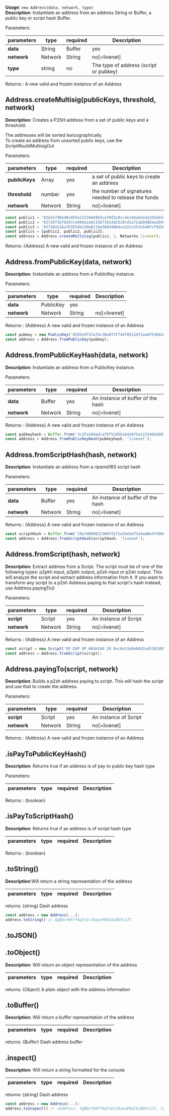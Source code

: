 **Usage**: `new Address(data, network, type)`  
**Description**: Instantiate an address from an address String or Buffer, a public key or script hash Buffer.

Parameters: 

| parameters                                | type            | required           | Description                                                                                                                                                                    |  
|-------------------------------------------|-----------------|--------------------| ------------------------------------------------------------------------------------------------------------------------------------------------------------------------------ |
| **data**                                  | String|Buffer   | yes                | The encoded data in various format (PublicKey, PublicKeyHash, ScriptHash, Script, Buffer, Object or String)                                                                                                                                     |
| **network**                               | Network|String  | no[=livenet]       | The network as a Network instance or a string                                                              |
| **type**                                  | string          | no                 | The type of address (script or pubkey) |

Returns : A new valid and frozen instance of an Address

## Address.createMultisig(publicKeys, threshold, network)

**Description**: Creates a P2SH address from a set of public keys and a threshold.  

The addresses will be sorted lexicographically.   
To create an address from unsorted public keys, use the Script#buildMultisigOut

Parameters: 

| parameters                                | type            | required           | Description                                                                                                                                                                    |  
|-------------------------------------------|-----------------|--------------------| ------------------------------------------------------------------------------------------------------------------------------------------------------------------------------ |
| **publicKeys**                            | Array           | yes                | a set of public keys to create an address                                                                                                                                     |
| **threshold**                             | number          | yes                | the number of signatures needed to release the funds                                                             |
| **network**                               | Network|String  | no[=livenet]       | The network as a Network instance or a string                                                              |

```js
const public1 = '02da5798ed0c055e31339eb9b5cef0d3c0ccdec84a62e2e255eb5c006d4f3e7f5b';
const public2 = '0272073bf0287c4469a2a011567361d42529cd1a72ab0d86aa104ecc89342ffeb0';
const public3 = '02738a516a78355db138e8119e58934864ce222c553a5407cf92b9c1527e03c1a2';
const publics = [public1, public2, public3];
const address = Address.createMultisig(publics, 2, Networks.livenet);
```

Returns :{Address} A new valid and frozen instance of an Address

## Address.fromPublicKey(data, network)

**Description**: Instantiate an address from a PublicKey instance.

Parameters: 

| parameters                                | type            | required           | Description                                                                                                                                                                    |  
|-------------------------------------------|-----------------|--------------------| ------------------------------------------------------------------------------------------------------------------------------------------------------------------------------ |
| **data**                                  | PublicKey           | yes            |                                                                                                                                      |
| **network**                               | Network|String  | no[=livenet]       | The network as a Network instance or a string                                                              |

Returns : {Address} A new valid and frozen instance of an Address

```js
const pubkey = new PublicKey('0285e9737a74c30a873f74df05124f2aa6f53042c2fc0a130d6cbd7d16b944b004');
const address = Address.fromPublicKey(pubkey);
```

## Address.fromPublicKeyHash(data, network)

**Description**: Instantiate an address from a PublicKey instance.

Parameters: 

| parameters                                | type            | required           | Description                                                                                                                                                                    |  
|-------------------------------------------|-----------------|--------------------| ------------------------------------------------------------------------------------------------------------------------------------------------------------------------------ |
| **data**                                  | Buffer          | yes                | An instance of buffer of the hash                                                                                                                                    |
| **network**                               | Network|String  | no[=livenet]       | The network as a Network instance or a string                                                              |

Returns : {Address} A new valid and frozen instance of an Address

```js
const pubkeyhash = Buffer.from('3c3fa3d4adcaf8f52d5b1843975e122548269937', 'hex');
const address = Address.fromPublicKeyHash(pubkeyhash, 'livenet');
```

## Address.fromScriptHash(hash, network)

**Description**: Instantiate an address from a ripemd160 script hash

Parameters: 

| parameters                                | type            | required           | Description                                                                                                                                                                    |  
|-------------------------------------------|-----------------|--------------------| ------------------------------------------------------------------------------------------------------------------------------------------------------------------------------ |
| **data**                                  | Buffer          | yes                | An instance of buffer of the hash                                                                                                                                 |
| **network**                               | Network|String  | no[=livenet]       | The network as a Network instance or a string                                                              |

Returns : {Address} A new valid and frozen instance of an Address

```js
const scriptHash = Buffer.from('19a7d869032368fd1f1e26e5e73a4ad0e474960e', 'hex');
const address = Address.fromScriptHash(scriptHash, 'livenet');
```

## Address.fromScript(hash, network)

**Description**: Extract address from a Script. The script must be of one of the following types: p2pkh input, p2pkh output, p2sh input or p2sh output.
This will analyze the script and extract address information from it. 
If you want to transform any script to a p2sh Address paying to that script's hash instead, use Address.payingTo()

Parameters: 

| parameters                                | type            | required           | Description                                                                                                                                                                    |  
|-------------------------------------------|-----------------|--------------------| ------------------------------------------------------------------------------------------------------------------------------------------------------------------------------ |
| **script**                                | Script          | yes                |  An instance of Script                                                                                                                                |
| **network**                               | Network|String  | no[=livenet]       | The network as a Network instance or a string                                                              |

Returns : {Address} A new valid and frozen instance of an Address

```js
const script = new Script('OP_DUP OP_HASH160 20 0xc8e11b0eb0d2ad5362d894f048908341fa61b6e1 OP_EQUALVERIFY OP_CHECKSIG');
const address = Address.fromScript(script);

```

## Address.payingTo(script, network)

**Description**: Builds a p2sh address paying to script. This will hash the script and use that to create the address.

Parameters: 

| parameters                                | type            | required           | Description                                                                                                                                                                    |  
|-------------------------------------------|-----------------|--------------------| ------------------------------------------------------------------------------------------------------------------------------------------------------------------------------ |
| **script**                                | Script          | yes                | An instance of Script                                                                                                                          |
| **network**                               | Network|String  | no[=livenet]       | The network as a Network instance or a string                                                              |

Returns : {Address} A new valid and frozen instance of an Address


## .isPayToPublicKeyHash()

**Description**: Returns true if an address is of pay to public key hash type

Parameters: 

| parameters                                | type            | required           | Description                                                                                                                                                                    |  
|-------------------------------------------|-----------------|--------------------| ------------------------------------------------------------------------------------------------------------------------------------------------------------------------------ |

Returns : {boolean}

## .isPayToScriptHash()

**Description**: Returns true if an address is of script hash type

| parameters                                | type            | required           | Description                                                                                                                                                                    |  
|-------------------------------------------|-----------------|--------------------| ------------------------------------------------------------------------------------------------------------------------------------------------------------------------------ |

Returns : {boolean}


## .toString()
**Description**:Will return a string representation of the address

| parameters                                | type            | required           | Description                                                                                                                                                                    |  
|-------------------------------------------|-----------------|--------------------| ------------------------------------------------------------------------------------------------------------------------------------------------------------------------------ |

returns: {string} Dash address

```js
const address = new Address(...);
address.toString() // XgBQcYbKff4q7cEs7AaxoPN2CAiBbFc2JT
```

## .toJSON()
## .toObject()
**Description**: Will return an object representation of the address

| parameters                                | type            | required           | Description                                                                                                                                                                    |  
|-------------------------------------------|-----------------|--------------------| ------------------------------------------------------------------------------------------------------------------------------------------------------------------------------ |

returns: {Object} A plain object with the address information

## .toBuffer()
**Description**: Will return a buffer representation of the address

| parameters                                | type            | required           | Description                                                                                                                                                                    |  
|-------------------------------------------|-----------------|--------------------| ------------------------------------------------------------------------------------------------------------------------------------------------------------------------------ |

returns: {Buffer} Dash address buffer

## .inspect()
**Description**: Will return a string formatted for the console

| parameters                                | type            | required           | Description                                                                                                                                                                    |  
|-------------------------------------------|-----------------|--------------------| ------------------------------------------------------------------------------------------------------------------------------------------------------------------------------ |

returns: {string} Dash address

```js
const address = new Address(...);
address.toInspect() // <Address: XgBQcYbKff4q7cEs7AaxoPN2CAiBbFc2JT, type: pubkeyhash, network: livenet>
```


